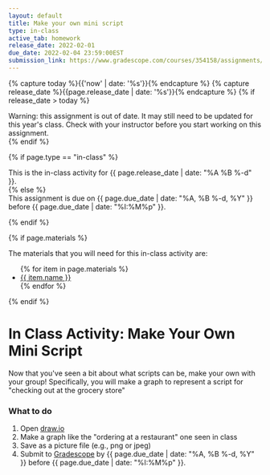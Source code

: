 ```yaml
---
layout: default
title: Make your own mini script
type: in-class
active_tab: homework
release_date: 2022-02-01
due_date: 2022-02-04 23:59:00EST
submission_link: https://www.gradescope.com/courses/354158/assignments/1822819
---
```


<!-- Check whether the assignment is ready to release -->
{% capture today %}{{'now' | date: '%s'}}{% endcapture %}
{% capture release_date %}{{page.release_date | date: '%s'}}{% endcapture %}
{% if release_date > today %} 
<div class="alert alert-danger">
Warning: this assignment is out of date.  It may still need to be updated for this year's class.  Check with your instructor before you start working on this assignment.
</div>
{% endif %}
<!-- End of check whether the assignment is up to date -->



{% if page.type == "in-class" %}
<!-- In class activity -->
<div class="alert alert-info">
This is the in-class activity for {{ page.release_date | date: "%A %B %-d" }}.
</div>
{% else %}
<!-- Homework assignment -->
<div class="alert alert-info">
This assignment is due on {{ page.due_date | date: "%A, %B %-d, %Y" }} before {{ page.due_date | date: "%I:%M%p" }}. 
</div>

{% endif %}

{% if page.materials %}
<div class="alert alert-info">
The materials that you will need for this in-class activity are:
<ul>
{% for item in page.materials %}
<li><a href="{{item.url}}">{{ item.name }}</a></li>
{% endfor %}
</ul>
</div>
{% endif %}



In Class Activity: Make Your Own Mini Script
=============================================================

Now that you've seen a bit about what scripts can be, make your own with your group!
Specifically, you will make a graph to represent a script for "checking out at the grocery store"

### What to do

1. Open [draw.io](draw.io)
2. Make a graph like the "ordering at a restaurant" one seen in class
3. Save as a picture file (e.g., png or jpeg)
4. Submit to [Gradescope]({{page.submission_link}}) by {{ page.due_date | date: "%A, %B %-d, %Y" }} before {{ page.due_date | date: "%I:%M%p" }}. 

